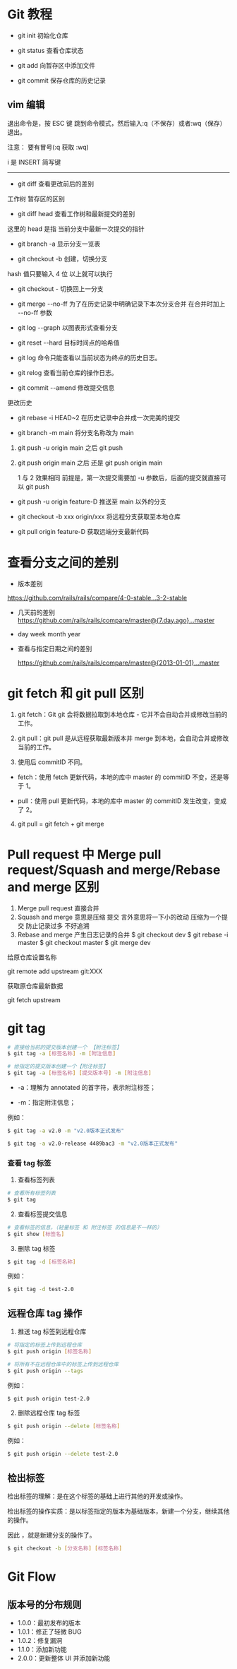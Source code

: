 # Git 教程

- git init 初始化仓库

- git status 查看仓库状态

- git add 向暂存区中添加文件

- git commit 保存仓库的历史记录

## vim 编辑

退出命令是，按 ESC 键 跳到命令模式，然后输入:q（不保存）或者:wq（保存） 退出。

注意： 要有冒号(:q 获取 :wq)

i 是 INSERT 简写键

---

- git diff 查看更改前后的差别

工作树 暂存区的区别

- git diff head 查看工作树和最新提交的差别

这里的 head 是指 当前分支中最新一次提交的指针

- git branch -a 显示分支一览表

- git checkout -b 创建，切换分支

hash 值只要输入 4 位 以上就可以执行

- git checkout - 切换回上一分支

- git merge --no-ff 为了在历史记录中明确记录下本次分支合并 在合并时加上 --no-ff 参数

- git log --graph 以图表形式查看分支

- git reset --hard 目标时间点的哈希值

- git log 命令只能查看以当前状态为终点的历史日志。
- git relog 查看当前仓库的操作日志。

- git commit --amend 修改提交信息

更改历史

- git rebase -i HEAD~2 在历史记录中合并成一次完美的提交

- git branch -m main 将分支名称改为 main

1.  git push -u origin main 之后 git push
2.  git push origin main 之后 还是 git push origin main

    1 与 2 效果相同
    前提是，第一次提交需要加 -u 参数后，后面的提交就直接可以 git push

- git push -u origin feature-D 推送至 main 以外的分支

- git checkout -b xxx origin/xxx 将远程分支获取至本地仓库

- git pull origin feature-D 获取远端分支最新代码

# 查看分支之间的差别

- 版本差别

https://github.com/rails/rails/compare/4-0-stable...3-2-stable

- 几天前的差别
  https://github.com/rails/rails/compare/master@{7.day.ago}...master

- day week month year

- 查看与指定日期之间的差别

  https://github.com/rails/rails/compare/master@{2013-01-01}...master

# git fetch 和 git pull 区别

1. git fetch：Git git 会将数据拉取到本地仓库 - 它并不会自动合并或修改当前的工作。

2. git pull：git pull 是从远程获取最新版本并 merge 到本地，会自动合并或修改当前的工作。

3. 使用后 commitID 不同。

- fetch：使用 fetch 更新代码，本地的库中 master 的 commitID 不变，还是等于 1。

- pull：使用 pull 更新代码，本地的库中 master 的 commitID 发生改变，变成了 2。

4. git pull = git fetch + git merge

# Pull request 中 Merge pull request/Squash and merge/Rebase and merge 区别

1.  Merge pull request 直接合并
2.  Squash and merge 意思是压缩 提交 言外意思将一下小的改动 压缩为一个提交 防止记录过多 不好追溯
3.  Rebase and merge 产生日志记录的合并
    $ git checkout dev
    $ git rebase -i master
    $ git checkout master
    $ git merge dev

<!-- git remote add upstream git:https://github.com/ituring/first-pr -->

给原仓库设置名称

git remote add upstream git:XXX

获取原仓库最新数据

git fetch upstream

# git tag

```bash
# 直接给当前的提交版本创建一个 【附注标签】
$ git tag -a [标签名称] -m [附注信息]

# 给指定的提交版本创建一个【附注标签】
$ git tag -a [标签名称] [提交版本号] -m [附注信息]

```

- -a：理解为 annotated 的首字符，表示附注标签；

- -m：指定附注信息；

例如：

```bash
$ git tag -a v2.0 -m "v2.0版本正式发布"

$ git tag -a v2.0-release 4489bac3 -m "v2.0版本正式发布"

```

### 查看 tag 标签

1. 查看标签列表

```bash
# 查看所有标签列表
$ git tag
```

2. 查看标签提交信息

```bash
# 查看标签的信息，（轻量标签 和 附注标签 的信息是不一样的）
$ git show [标签名]
```

3. 删除 tag 标签

```bash
$ git tag -d [标签名称]
```

例如：

```bash
$ git tag -d test-2.0
```

## 远程仓库 tag 操作

1. 推送 tag 标签到远程仓库

```bash
# 将指定的标签上传到远程仓库
$ git push origin [标签名称]

# 将所有不在远程仓库中的标签上传到远程仓库
$ git push origin --tags

```

例如：

```bash
$ git push origin test-2.0
```

2. 删除远程仓库 tag 标签

```bash
$ git push origin --delete [标签名称]
```

例如：

```bash
$ git push origin --delete test-2.0
```

## 检出标签

检出标签的理解：是在这个标签的基础上进行其他的开发或操作。

检出标签的操作实质：是以标签指定的版本为基础版本，新建一个分支，继续其他的操作。

因此 ，就是新建分支的操作了。

```bash
$ git checkout -b [分支名称] [标签名称]
```

# Git Flow

## 版本号的分布规则

- 1.0.0：最初发布的版本
- 1.0.1：修正了轻微 BUG
- 1.0.2：修复漏洞
- 1.1.0：添加新功能
- 2.0.0：更新整体 UI 并添加新功能